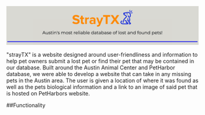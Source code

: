 ![strayTX](./images/banner.png "strayTX")

"strayTX" is a website designed around user-friendliness and information to help pet owners submit a lost pet or find their pet that may be contained in our database. Built around the Austin Animal Center and PetHarbor database, we were able to develop a website that can take in any missing pets in the Austin area. The user is given a location of where it was found as well as the pets biological information and a link to an image of said pet that is hosted on PetHarbors website. 

##Functionality


